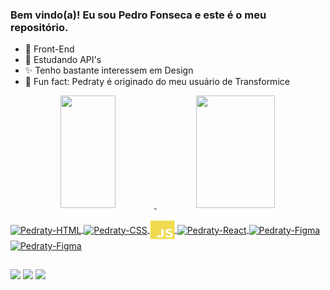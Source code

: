 ### Bem vindo(a)! Eu sou Pedro Fonseca e este é o meu repositório.

- 🔰  Front-End 
- 🌠 Estudando API's
- ✨ Tenho bastante interessem em Design
- 🦜 Fun fact: Pedraty é originado do meu usuário de Transformice

<div align="center">
  <a href="https://github.com/Pedraty">
  <img height="180em" width="42%" src="https://github-readme-stats.vercel.app/api?username=Pedraty&show_icons=true&theme=midnight-purple&include_all_commits=true&count_private=true"/>
  <img height="180em" width="50%" src="https://github-readme-stats.vercel.app/api/top-langs/?username=Pedraty&layout=compact&langs_count=7&theme=chartreuse-dark"/>
</div>
  


<div style="display: inline_block"><br>
  <img align="center" alt="Pedraty-HTML" height="30" width="40" src="https://cdn.jsdelivr.net/gh/devicons/devicon/icons/html5/html5-original.svg">
  <img align="center" alt="Pedraty-CSS" height="30" width="40" src="https://cdn.jsdelivr.net/gh/devicons/devicon/icons/css3/css3-original.svg">
  <img align="center" alt="Pedraty-Js" height="30" width="40" src="https://raw.githubusercontent.com/devicons/devicon/master/icons/javascript/javascript-plain.svg">
  <img align="center" alt="Pedraty-React" height="30" width="40" src="https://cdn.jsdelivr.net/gh/devicons/devicon/icons/react/react-original.svg">
  <img align="center" alt="Pedraty-Figma" height="30" width="40" src="https://cdn.jsdelivr.net/gh/devicons/devicon/icons/figma/figma-original.svg">
  <img align="center" alt="Pedraty-Figma" height="30" width="40" src="https://cdn.jsdelivr.net/gh/devicons/devicon/icons/python/python-original.svg"> 
</div>

  ## 
  
<div>
  <a href="mailto:pedro.henrique.f.t.silva" target:"_blank"><img src="https://img.shields.io/badge/Gmail-D14836?style=for-the-badge&logo=gmail&logoColor=white"/></a>
  <a href="www.linkedin.com/in/pedro-fonseca-teixeira" target:"_blank"><img src="https://img.shields.io/badge/LinkedIn-0077B5?style=for-the-badge&logo=linkedin&logoColor=white"/></a>
  <a href="http://wa.me/5511948754172" target:"_blank"><img src="https://img.shields.io/badge/WhatsApp-25D366?style=for-the-badge&logo=whatsapp&logoColor=white"/></a>
  
    
</div>
